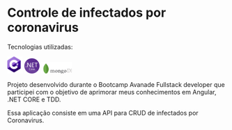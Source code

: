 # Controle de infectados por coronavirus

Tecnologias utilizadas:

<img width="35px" src="./Csharp.svg">
<img width="35px" height="35px" src="./netcore.svg">
<img width="70px" src="./mongo.svg">

Projeto desenvolvido durante o Bootcamp Avanade Fullstack developer que participei com o objetivo de aprimorar meus conhecimentos em Angular, .NET CORE e TDD.

Essa aplicação consiste em uma API para CRUD de infectados por Coronavirus.
